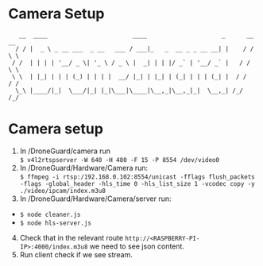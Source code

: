 # Camera Setup

```
   __  ____                        ____                     _      __ __
  / / |  _ \ _ __ ___  _ __   ___ / ___|_   _  __ _ _ __ __| |    / / \ \
 / /  | | | | '__/ _ \| '_ \ / _ \ |  _| | | |/ _` | '__/ _` |   / /   \ \
 \ \  | |_| | | | (_) | | | |  __/ |_| | |_| | (_| | | | (_| |  / /    / /
  \_\ |____/|_|  \___/|_| |_|\___|\____|\__,_|\__,_|_|  \__,_| /_/    /_/

```

# Camera setup

1. In /DroneGuard/camera run </br>
   `$ v4l2rtspserver -W 640 -H 480 -F 15 -P 8554 /dev/video0`
2. In /DroneGuard/Hardware/Camera run:</br>
   `$ ffmpeg -i rtsp:/192.168.0.102:8554/unicast -fflags flush_packets -flags -global_header -hls_time 0 -hls_list_size 1 -vcodec copy -y ./video/ipcam/index.m3u8`
3. In /DroneGuard/Hardware/Camera/server run:

- `$ node cleaner.js`
- `$ node hls-server.js`

4. Check that in the relevant route `http://<RASPBERRY-PI-IP>:4000/index.m3u8` we need to see json content.
5. Run client check if we see stream.
